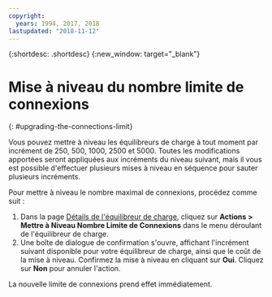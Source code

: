 ```yaml
---
copyright:
  years: 1994, 2017, 2018
lastupdated: "2018-11-12"
---
```


{:shortdesc: .shortdesc}
{:new_window: target="_blank"}

# Mise à niveau du nombre limite de connexions
{: #upgrading-the-connections-limit}

Vous pouvez mettre à niveau les équilibreurs de charge à tout moment par incrément de 250, 500, 1000, 2500 et 5000. Toutes les modifications apportées seront appliquées aux incréments du niveau suivant, mais il vous est possible d'effectuer plusieurs mises à niveau en séquence pour sauter plusieurs incréments. 

Pour mettre à niveau le nombre maximal de connexions, procédez comme suit :

1. Dans la page [Détails de l'équilibreur de charge](/docs/infrastructure/local-load-balancer?topic=local-load-balancer-viewing-local-load-balancer-details), cliquez sur **Actions > Mettre à Niveau Nombre Limite de Connexions** dans le menu déroulant de l'équilibreur de charge.
2. Une boîte de dialogue de confirmation s'ouvre, affichant l'incrément suivant disponible pour votre équilibreur de charge, ainsi que le coût de la mise à niveau. Confirmez la mise à niveau en cliquant sur **Oui**. Cliquez sur **Non** pour annuler l'action.

La nouvelle limite de connexions prend effet immédiatement.
